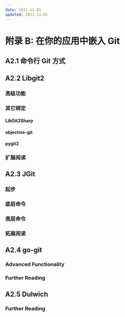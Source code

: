 ```yaml
---
date: 2021-11-01
updated: 2021-11-01
---
```


# 附录 B: 在你的应用中嵌入 Git

## A2.1 命令行 Git 方式

## A2.2 Libgit2

### 高级功能

### 其它绑定

#### LibGit2Sharp

#### objective-git

#### pygit2

### 扩展阅读

## A2.3 JGit

### 起步

### 底层命令

### 高层命令

### 拓展阅读

## A2.4 go-git

### Advanced Functionality

### Further Reading

## A2.5 Dulwich

### Further Reading
